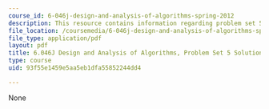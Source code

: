```yaml
---
course_id: 6-046j-design-and-analysis-of-algorithms-spring-2012
description: This resource contains information regarding problem set 5 solution.
file_location: /coursemedia/6-046j-design-and-analysis-of-algorithms-spring-2012/93f55e1459e5aa5eb1dfa55852244dd4_MIT6_046JS12_ps5_sol.pdf
file_type: application/pdf
layout: pdf
title: 6.046J Design and Analysis of Algorithms, Problem Set 5 Solutions
type: course
uid: 93f55e1459e5aa5eb1dfa55852244dd4

---
```

None